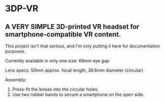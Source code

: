 # 3DP-VR
## A VERY SIMPLE 3D-printed VR headset for smartphone-compatible VR content.

This project isn't that serious, and I'm only putting it here for documentation purposes.

Currently available in only one size: 
68mm eye gap


Lens specs:
50mm approx. focal length,
36.6mm diameter (circular)


Assembly:
1. Press-fit the lenses into the circular holes.
2. Use two rubber bands to secure a smartphone on the open side.
